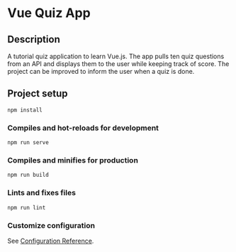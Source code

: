 # Vue Quiz App

## Description
A tutorial quiz application to learn Vue.js. The app pulls ten quiz questions from an API and displays them to the user while keeping track of score. The project can be improved to inform the user when a quiz is done.

## Project setup
```
npm install
```

### Compiles and hot-reloads for development
```
npm run serve
```

### Compiles and minifies for production
```
npm run build
```

### Lints and fixes files
```
npm run lint
```

### Customize configuration
See [Configuration Reference](https://cli.vuejs.org/config/).
